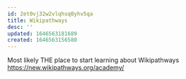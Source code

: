 ```yaml
---
id: 2et0vj32w2vlqhsq0yhv5qa
title: Wikipathways
desc: ''
updated: 1646563181689
created: 1646563156580
---
```


Most likely THE place to start learning about Wikipathways https://new.wikipathways.org/academy/


